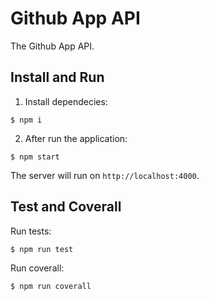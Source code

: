 # Github App API #

The Github App API.

## Install and Run 


1.  Install dependecies: 

`$ npm i`

2.  After run the application: 

`$ npm start`
    
The server will run on `http://localhost:4000`.

## Test and Coverall
    
Run tests:

`$ npm run test`

Run coverall:

`$ npm run coverall`



